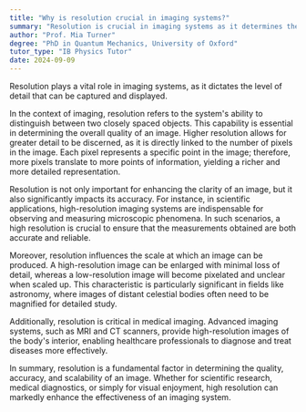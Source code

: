 ```yaml
---
title: "Why is resolution crucial in imaging systems?"
summary: "Resolution is crucial in imaging systems as it determines the level of detail that can be captured and displayed."
author: "Prof. Mia Turner"
degree: "PhD in Quantum Mechanics, University of Oxford"
tutor_type: "IB Physics Tutor"
date: 2024-09-09
---
```


Resolution plays a vital role in imaging systems, as it dictates the level of detail that can be captured and displayed.

In the context of imaging, resolution refers to the system's ability to distinguish between two closely spaced objects. This capability is essential in determining the overall quality of an image. Higher resolution allows for greater detail to be discerned, as it is directly linked to the number of pixels in the image. Each pixel represents a specific point in the image; therefore, more pixels translate to more points of information, yielding a richer and more detailed representation.

Resolution is not only important for enhancing the clarity of an image, but it also significantly impacts its accuracy. For instance, in scientific applications, high-resolution imaging systems are indispensable for observing and measuring microscopic phenomena. In such scenarios, a high resolution is crucial to ensure that the measurements obtained are both accurate and reliable.

Moreover, resolution influences the scale at which an image can be produced. A high-resolution image can be enlarged with minimal loss of detail, whereas a low-resolution image will become pixelated and unclear when scaled up. This characteristic is particularly significant in fields like astronomy, where images of distant celestial bodies often need to be magnified for detailed study.

Additionally, resolution is critical in medical imaging. Advanced imaging systems, such as MRI and CT scanners, provide high-resolution images of the body's interior, enabling healthcare professionals to diagnose and treat diseases more effectively.

In summary, resolution is a fundamental factor in determining the quality, accuracy, and scalability of an image. Whether for scientific research, medical diagnostics, or simply for visual enjoyment, high resolution can markedly enhance the effectiveness of an imaging system.
    